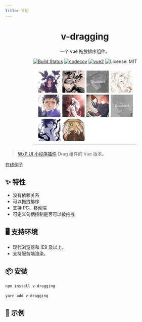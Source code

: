 ```yaml
---
title: 介绍
---
```


<h1 align="center">v-dragging</h1>

<div align="center">

<p>一个 vue 拖放排序组件。</p>

[![Build Status](https://user-gold-cdn.xitu.io/2019/11/30/16ebcd9537099269?w=90&h=20&f=svg&s=724)](https://www.travis-ci.org/xingxinglail/v-dragging)
[![codecov](https://user-gold-cdn.xitu.io/2019/11/30/16ebcd9527eb4559?w=60&h=60&f=svg&s=2274)](https://codecov.io/gh/xingxinglail/v-dragging)
[![vue2](https://img.shields.io/badge/vue-2.x-brightgreen.svg)](https://vuejs.org/)
![License: MIT](https://img.shields.io/badge/License-MIT-green.svg)

</div>

<div align="center">

![效果图](https://github.com/xingxinglail/v-dragging/blob/master/gif.gif)

</div>

> [WxP UI 小程序插件](https://github.com/singletouch/wx-plugin) Drag 组件的 Vue 版本。

[在线例子]()

## ✨ 特性

- 没有依赖关系
- 可以拖拽排序
- 支持 PC、移动端
- 可定义句柄控制是否可以被拖拽

## 🖥 支持环境

- 现代浏览器和 IE9 及以上。
- 支持服务端渲染。


## 📦 安装

```bash
npm install v-dragging
```

```bash
yarn add v-dragging
```

## 🔨 示例

